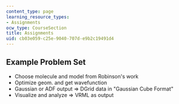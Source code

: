 ```yaml
---
content_type: page
learning_resource_types:
- Assignments
ocw_type: CourseSection
title: Assignments
uid: cb03e059-c25e-9040-707d-e9b2c19491d4
---
```


Example Problem Set
-------------------

*   Choose molecule and model from Robinson's work
*   Optimize geom. and get wavefunction
*   Gaussian or ADF output => DGrid data in "Gaussian Cube Format"
*   Visualize and analyze => VRML as output